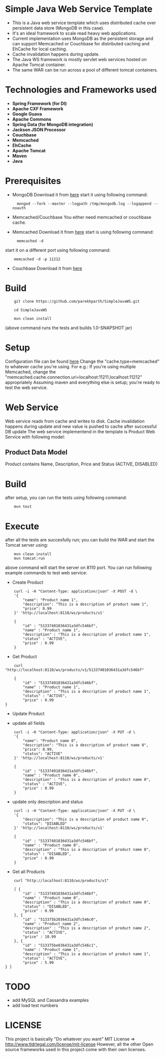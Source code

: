 # Simple Java Web Service Template
* This is a Java web service template which uses distributed cache over persistent data store (MongoDB in this case).
* It's an ideal framework to scale read heavy web applications.
* Current implementation uses MongoDB as the persistent storage and can support Memcached or Couchbase for distributed caching and EhCache for local caching.
* Cache invalidation happens during update.
* The Java WS framework is mostly servlet web services hosted on Apache Tomcat container.
* The same WAR can be run across a pool of different tomcat containers.

# Technologies and Frameworks used
* __Spring Framework (for DI)__
* __Apache CXF Framework__
* __Google Guava__
* __Apache Commons__
* __Spring Data (for MongoDB integration)__
* __Jackson JSON Processor__
* __Couchbase__
* __Memcached__
* __EhCache__
* __Apache Tomcat__
* __Maven__
* __Java__


# Prerequisites
* MongoDB
Download it from <a href='http://www.mongodb.org/downloads'>here</a>
start it using following command:

		mongod --fork --master --logpath /tmp/mongodb.log --logappend --noauth

* Memcached/Couchbase
You either need memcached or couchbase cache.
- Memcached
Download it from <a href='http://memcached.org/'>here</a>
start is using following command:

		memcached -d
		
start it on a different port using following command:

		memcached -d -p 11212

- Couchbase
Download it from <a href='http://www.couchbase.com/download'>here</a>


# Build
		git clone https://github.com/parekhparth/SimpleJavaWS.git

		cd SimpleJavaWS

		mvn clean install
(above command runs the tests and builds 1.0-SNAPSHOT jar)

# Setup

Configuration file can be found <a href='https://github.com/parekhparth/SimpleJavaWS/service/src/main/resources/META-INF/configuration.properties'>here</a>
Change the "cache.type=memcached" to whatever cache you're using.
For e.g.: If you're using multiple Memcached, change the "memcached.cache.connection.uri=localhost:11211,localhost:11212" appropriately
Assuming maven and everything else is setup; you're ready to test the web service.

# Web Service

Web service reads from cache and writes to disk. Cache invalidation happens during update and new value is pushed to cache after successful DB update
The web service implementend in the template is Product Web Service with following model:

## Product Data Model
Product contains Name, Description, Price and Status (ACTIVE, DISABLED)


# Build
after setup, you can run the tests using following command:

		mvn test

# Execute
after all the tests are succesfully run; you can build the WAR and start the Tomcat server using:

		mvn clean install
		mvn tomcat:run

above command will start the server on 8110 port. You can run following example commands to test web service:

* Create Product

```
	curl -i -H "Content-Type: application/json" -X POST -d \
	'{
		"name": "Product name 1",
		"description": "This is a description of product name 1",
		"price": 0.99
	}' 'http://localhost:8110/ws/products/v1'
```

```
	{
		"id" : "51337401036431a3dfc546bf",
		"name" : "Product name 1",
		"description" : "This is a description of product name 1",
		"status" : "ACTIVE",
		"price" : 0.99
	}
```

* Get Product

```
	curl "http://localhost:8110/ws/products/v1/51337401036431a3dfc546bf"
```

```
	{
		"id" : "51337401036431a3dfc546bf",
		"name" : "Product name 1",
		"description" : "This is a description of product name 1",
		"status" : "ACTIVE",
		"price" : 0.99
}
```

* Update Product

- update all fields

```
	curl -i -H "Content-Type: application/json" -X PUT -d \
	'{
		"name": "Product name 0",
		"description": "This is a description of product name 0",
		"price": 0.99,
		"status": "ACTIVE"
	}' 'http://localhost:8110/ws/products/v1'
```
```
	{
		"id" : "51337401036431a3dfc546bf",
		"name" : "Product name 0",
		"description" : "This is a description of product name 0",
		"status" : "ACTIVE",
		"price" : 0.99
	}
```
- update only description and status

```
	curl -i -H "Content-Type: application/json" -X PUT -d \
	'{
		"description": "This is a description of product name 0",
		"status": "DISABLED"
	}' 'http://localhost:8110/ws/products/v1'
```
```
	{
		"id" : "51337401036431a3dfc546bf",
		"name" : "Product name 0",
		"description" : "This is a description of product name 0",
		"status" : "DISABLED",
		"price" : 0.99
	}
```

* Get all Products

```
	curl "http://localhost:8110/ws/products/v1"
```

```
	[ {
		"id" : "51337401036431a3dfc546bf",
		"name" : "Product name 0",
		"description" : "This is a description of product name 0",
		"status" : "DISABLED",
		"price" : 0.99
	}, {
		"id" : "513375b2036431a3dfc546c0",
		"name" : "Product name 2",
		"description" : "This is a description of product name 2",
		"status" : "ACTIVE",
		"price" : 10.99
	}, {
		"id" : "513375be036431a3dfc546c1",
		"name" : "Product name 1",
		"description" : "This is a description of product name 1",
		"status" : "ACTIVE",
		"price" : 5.99
} ]
```

# TODO
* add MySQL and Cassandra examples
* add load test numbers


# LICENSE

This project is basically "Do whatever you want" MIT License => http://www.tldrlegal.com/license/mit-license
However, all the other Open source frameworks used in this project come with their own licenses.
